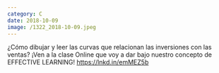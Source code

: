 ```yaml
--- 
category: C 
date: 2018-10-09 
image: /1322_2018-10-09.jpeg 
--- 
```


¿Cómo dibujar y leer las curvas que relacionan las inversiones con las ventas? ¡Ven a la clase Online que voy a dar bajo nuestro concepto de EFFECTIVE LEARNING! https://lnkd.in/emMEZ5b